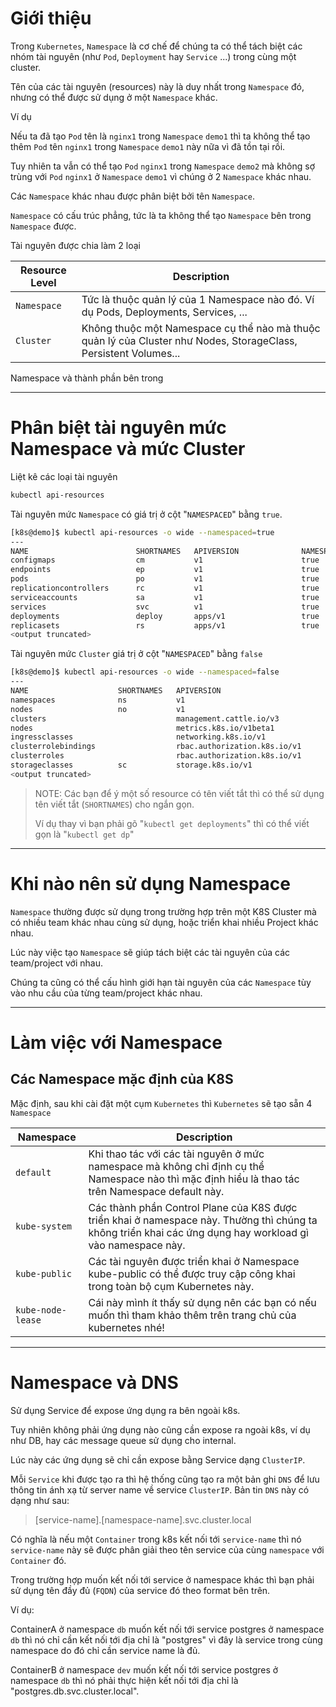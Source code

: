 # Giới thiệu

Trong `Kubernetes`, `Namespace` là cơ chế để chúng ta có thể tách biệt các nhóm tài nguyên (như `Pod`, `Deployment` hay `Service` ...) trong cùng một cluster.

Tên của các tài nguyên (resources) này là duy nhất trong `Namespace` đó, nhưng có thể được sử dụng ở một `Namespace` khác.

Ví dụ

Nếu ta đã tạo `Pod` tên là `nginx1` trong `Namespace` `demo1` thì ta không thể tạo thêm `Pod`  tên `nginx1` trong `Namespace` `demo1` này nữa vì đã tồn tại rồi.

Tuy nhiên ta vẫn có thể tạo `Pod` `nginx1` trong `Namespace` `demo2` mà không sợ trùng với `Pod` `nginx1` ở `Namespace` `demo1` vì chúng ở 2 `Namespace` khác nhau.

Các `Namespace` khác nhau được phân biệt bởi tên `Namespace`.

`Namespace` có cấu trúc phẳng, tức là ta không thể tạo `Namespace` bên trong `Namespace` được.

Tài nguyên được chia làm 2 loại

Resource Level| Description
---|---
`Namespace`|Tức là thuộc quản lý của 1 Namespace nào đó. Ví dụ Pods, Deployments, Services, ...
`Cluster`|Không thuộc một Namespace cụ thể nào mà thuộc quản lý của Cluster như Nodes, StorageClass, Persistent Volumes...

Namespace và thành phần bên trong



---
# Phân biệt tài nguyên mức Namespace và mức Cluster

Liệt kê các loại tài nguyên

```bash
kubectl api-resources
```

Tài nguyên mức `Namespace` có giá trị ở cột "`NAMESPACED`" bằng `true`.

```bash
[k8s@demo]$ kubectl api-resources -o wide --namespaced=true
---
NAME                        SHORTNAMES   APIVERSION              NAMESPACED   KIND                       VERBS
configmaps                  cm           v1                      true         ConfigMap                  [create delete deletecollection get list patch update watch]
endpoints                   ep           v1                      true         Endpoints                  [create delete deletecollection get list patch update watch]
pods                        po           v1                      true         Pod                        [create delete deletecollection get list patch update watch]
replicationcontrollers      rc           v1                      true         ReplicationController      [create delete deletecollection get list patch update watch]
serviceaccounts             sa           v1                      true         ServiceAccount             [create delete deletecollection get list patch update watch]
services                    svc          v1                      true         Service                    [create delete get list patch update watch]
deployments                 deploy       apps/v1                 true         Deployment                 [create delete deletecollection get list patch update watch]
replicasets                 rs           apps/v1                 true         ReplicaSet                 [create delete deletecollection get list patch update watch]
<output truncated>
```

Tài nguyên mức `Cluster` giá trị ở cột "`NAMESPACED`" bằng `false`

```bash
[k8s@demo]$ kubectl api-resources -o wide --namespaced=false
---
NAME                    SHORTNAMES   APIVERSION                         NAMESPACED   KIND                VERBS
namespaces              ns           v1                                 false        Namespace           [create delete get list patch update watch]
nodes                   no           v1                                 false        Node                [create delete deletecollection get list patch update watch]
clusters                             management.cattle.io/v3            false        Cluster             [delete deletecollection get list patch create update watch]
nodes                                metrics.k8s.io/v1beta1             false        NodeMetrics         [get list]
ingressclasses                       networking.k8s.io/v1               false        IngressClass        [create delete deletecollection get list patch update watch]
clusterrolebindings                  rbac.authorization.k8s.io/v1       false        ClusterRoleBinding  [create delete deletecollection get list patch update watch]
clusterroles                         rbac.authorization.k8s.io/v1       false        ClusterRole         [create delete deletecollection get list patch update watch]
storageclasses          sc           storage.k8s.io/v1                  false        StorageClass        [create delete deletecollection get list patch update watch]
<output truncated>
```

>NOTE: Các bạn để ý một số resource có tên viết tắt thì có thể sử dụng tên viết tắt (`SHORTNAMES`) cho ngắn gọn.
>
>Ví dụ thay vì bạn phải gõ "`kubectl get deployments`" thì có thể viết gọn là "`kubectl get dp`"

---
# Khi nào nên sử dụng Namespace

`Namespace` thường được sử dụng trong trường hợp trên một K8S Cluster mà có nhiều team khác nhau cùng sử dụng, hoặc triển khai nhiều Project khác nhau.

Lúc này việc tạo `Namespace` sẽ giúp tách biệt các tài nguyên của các team/project với nhau.

Chúng ta cũng có thể cấu hình giới hạn tài nguyên của các `Namespace` tùy vào nhu cầu của từng team/project khác nhau.

---
# Làm việc với Namespace

## Các Namespace mặc định của K8S

Mặc định, sau khi cài đặt một cụm `Kubernetes` thì `Kubernetes` sẽ tạo sẵn 4 `Namespace`

Namespace|Description
---|---
`default`|Khi thao tác với các tài nguyên ở mức namespace mà không chỉ định cụ thể Namespace nào thì mặc định hiểu là thao tác trên Namespace default này.
`kube-system`|Các thành phần Control Plane của K8S được triển khai ở namespace này. Thường thì chúng ta không triển khai các ứng dụng hay workload gì vào namespace này.
`kube-public`|Các tài nguyên được triển khai ở Namespace kube-public có thể được truy cập công khai trong toàn bộ cụm Kubernetes này.
`kube-node-lease`|Cái này mình ít thấy sử dụng nên các bạn có nếu muốn thì tham khảo thêm trên trang chủ của kubernetes nhé!

---
# Namespace và DNS

Sử dụng Service để expose ứng dụng ra bên ngoài k8s.

Tuy nhiên không phải ứng dụng nào cũng cần expose ra ngoài k8s, ví dụ như DB, hay các message queue sử dụng cho internal.

Lúc này các ứng dụng sẽ chỉ cần expose bằng Service dạng `ClusterIP`.

Mỗi `Service` khi được tạo ra thì hệ thống cũng tạo ra một bản ghi `DNS` để lưu thông tin ánh xạ từ server name về service `ClusterIP`. Bản tin `DNS` này có dạng như sau:

>\[service-name\]\.\[namespace-name\]\.svc\.cluster\.local

Có nghĩa là nếu một `Container` trong k8s kết nối tới `service-name` thì nó `service-name` này sẽ được phân giải theo tên service của cùng `namespace` với `Container` đó.

Trong trường hợp muốn kết nối tới service ở namespace khác thì bạn phải sử dụng tên đầy đủ (`FQDN`) của service đó theo format bên trên.

Ví dụ:

ContainerA ở namespace `db` muốn kết nối tới service postgres ở namespace `db` thì nó chỉ cần kết nối tới địa chỉ là "postgres" vì đây là service trong cùng namespace do đó chỉ cần service name là đủ.

ContainerB ở namespace `dev` muốn kết nối tới service postgres ở namespace `db` thì nó phải thực hiện kết nối tới địa chỉ là "postgres.db.svc.cluster.local".
